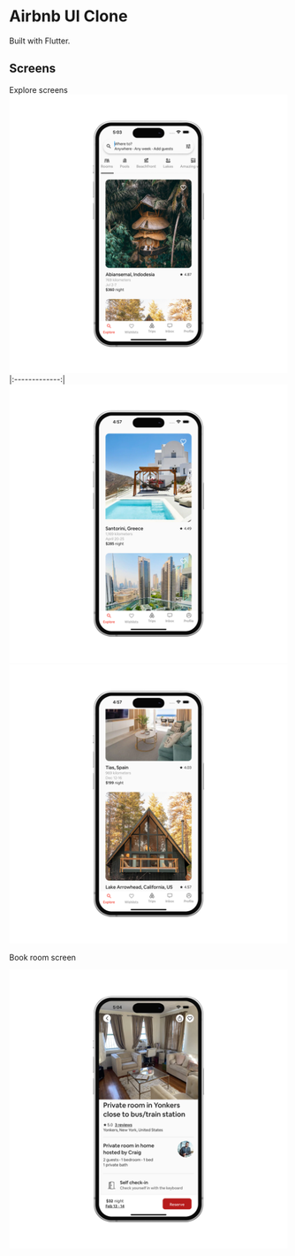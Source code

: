 # Airbnb UI Clone
Built with Flutter.

## Screens

Explore screens
![](./readme_files/explore.png) 
|:-------------:|
![](./readme_files/explore-2.png) 
![](./readme_files/explore-3.png)


Book room screen

![](./readme_files/book_room.png)
